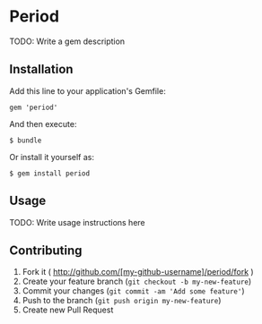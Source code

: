 # Period

TODO: Write a gem description

## Installation

Add this line to your application's Gemfile:

    gem 'period'

And then execute:

    $ bundle

Or install it yourself as:

    $ gem install period

## Usage

TODO: Write usage instructions here

## Contributing

1. Fork it ( http://github.com/[my-github-username]/period/fork )
2. Create your feature branch (`git checkout -b my-new-feature`)
3. Commit your changes (`git commit -am 'Add some feature'`)
4. Push to the branch (`git push origin my-new-feature`)
5. Create new Pull Request
